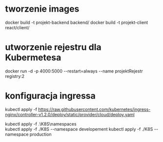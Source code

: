 # tworzenie images

docker build -t projekt-backend backend/
docker build -t projekt-client react/client/

# utworzenie rejestru dla Kubermetesa

docker run -d -p 4000:5000 --restart=always --name projektRejestr registry:2
<!-- docker push projekt-client
docker push projekt-backend -->


# konfiguracja ingressa

kubectl apply -f https://raw.githubusercontent.com/kubernetes/ingress-nginx/controller-v1.2.0/deploy/static/provider/cloud/deploy.yaml

kubectl apply -f .\K8S\namespaces\
kubectl apply -f ./K8S --namespace developement
kubectl apply -f ./K8S --namespace production